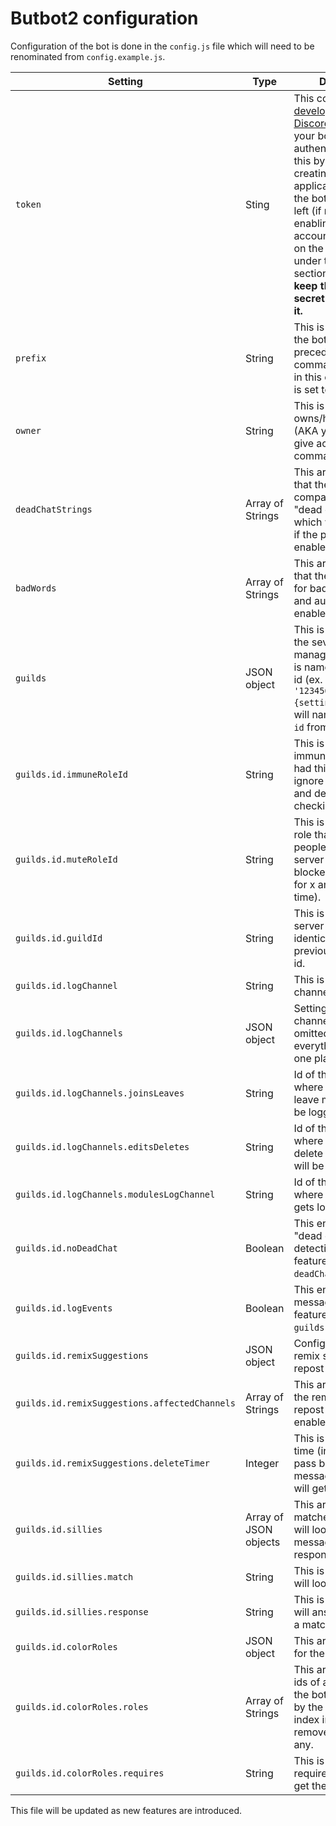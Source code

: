 # Butbot2 configuration

Configuration of the bot is done in the `config.js` file which will need to be renominated from `config.example.js`.

Setting | Type | Description
--|--|--
`token` | Sting | This comes from the [developer portal of Discord](https://discord.com/developers/applications) and allows your bot to authenticate. You get this by selection (or creating) your application, going in the bot section on the left (if not yet done enabling the bot account), and clicking on the "copy" button under the token section. **Make sure to keep this always a secret and never leak it.**
`prefix` | String | This is what you call the bot by and precedes all the commands (ex. `!ping` in this case the prefix is set to `!`).
`owner` | String | This is the id who owns/hosts the bot (AKA you) and will give acces to special commands.
`deadChatStrings` | Array of Strings | This are the strings that the bot will use to compare and find "dead chat messages" which will be deleted if the protection is enabled on the server.
`badWords` | Array of Strings | This are the strings that the bot will use for bad word detection and autodeletion when enabled on the server.
`guilds` | JSON object | This is the list of all the severs the bot manages. Each entry is named by the server id (ex. `'123456789012345678':{settings}`), thus we will name this value as `id` from on.
`guilds.id.immuneRoleId` | String | This is the id of the immune role, whoever had this role will be ignore from bad word and dead chat checking.
`guilds.id.muteRoleId` | String | This is the id of the role that is given to people when they get server muted (AKA blocked from talking for x ammount of time).
`guilds.id.guildId` | String | This is the id of the server and should be identical to the previously discussed id.
`guilds.id.logChannel` | String | This is the id of the log channel.
`guilds.id.logChannels` | JSON object | Settings of the log channels. Can be omitted and everything will go in one place.
`guilds.id.logChannels.joinsLeaves` | String | Id of the channel where the join and leave messages will be logged.
`guilds.id.logChannels.editsDeletes` | String | Id of the channel where the edit and delete of messages will be logged.
`guilds.id.logChannels.modulesLogChannel` | String | Id of the channel where everything else gets logged.
`guilds.id.noDeadChat` | Boolean | This enables the "dead chat messages" detection and removal feature. Requires `deadChatStrings`.
`guilds.id.logEvents` | Boolean | This enables the messages logging feature. Requires `guilds.id.logChannel`.
`guilds.id.remixSuggestions` | JSON object | Configuration of the remix suggestion repost detection.
`guilds.id.remixSuggestions.affectedChannels` | Array of Strings | This are the ids where the remix suggestion repost detection is enabled.
`guilds.id.remixSuggestions.deleteTimer` | Integer | This is for how much time (in seconds) will pass before the message from buttbot will get deleted.
`guilds.id.sillies` | Array of JSON objects | This are perfet matches that the bot will look for in messages to then respond.
`guilds.id.sillies.match` | String | This is the text the bot will look for.
`guilds.id.sillies.response` | String | This is what the bot will answer with when a match is found.
`guilds.id.colorRoles` | JSON object | This are the settings for the color roles.
`guilds.id.colorRoles.roles` | Array of Strings | This are all the roles ids of all the colors, the bot will give them by the number (AKA index in the array) and remove the others if any.
`guilds.id.colorRoles.requires` | String | This is the role required to be able to get the color roles.

This file will be updated as new features are introduced.